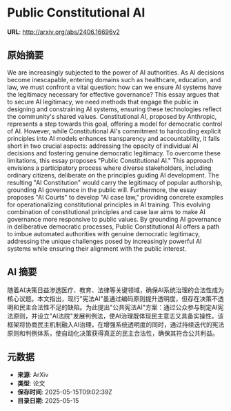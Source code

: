 # Public Constitutional AI

**URL**: http://arxiv.org/abs/2406.16696v2

## 原始摘要

We are increasingly subjected to the power of AI authorities. As AI decisions
become inescapable, entering domains such as healthcare, education, and law, we
must confront a vital question: how can we ensure AI systems have the
legitimacy necessary for effective governance? This essay argues that to secure
AI legitimacy, we need methods that engage the public in designing and
constraining AI systems, ensuring these technologies reflect the community's
shared values. Constitutional AI, proposed by Anthropic, represents a step
towards this goal, offering a model for democratic control of AI. However,
while Constitutional AI's commitment to hardcoding explicit principles into AI
models enhances transparency and accountability, it falls short in two crucial
aspects: addressing the opacity of individual AI decisions and fostering
genuine democratic legitimacy. To overcome these limitations, this essay
proposes "Public Constitutional AI." This approach envisions a participatory
process where diverse stakeholders, including ordinary citizens, deliberate on
the principles guiding AI development. The resulting "AI Constitution" would
carry the legitimacy of popular authorship, grounding AI governance in the
public will. Furthermore, the essay proposes "AI Courts" to develop "AI case
law," providing concrete examples for operationalizing constitutional
principles in AI training. This evolving combination of constitutional
principles and case law aims to make AI governance more responsive to public
values. By grounding AI governance in deliberative democratic processes, Public
Constitutional AI offers a path to imbue automated authorities with genuine
democratic legitimacy, addressing the unique challenges posed by increasingly
powerful AI systems while ensuring their alignment with the public interest.


## AI 摘要

随着AI决策日益渗透医疗、教育、法律等关键领域，确保AI系统治理的合法性成为核心议题。本文指出，现行"宪法AI"虽通过编码原则提升透明度，但存在决策不透明和民主合法性不足的缺陷。为此提出"公共宪法AI"方案：通过公众参与制定AI宪法原则，并设立"AI法院"发展判例法，使AI治理既体现民主意志又具备实操性。该框架将协商民主机制融入AI治理，在增强系统透明度的同时，通过持续迭代的宪法原则和判例体系，使自动化决策获得真正的民主合法性，确保其符合公共利益。

## 元数据

- **来源**: ArXiv
- **类型**: 论文
- **保存时间**: 2025-05-15T09:02:39Z
- **目录日期**: 2025-05-15
